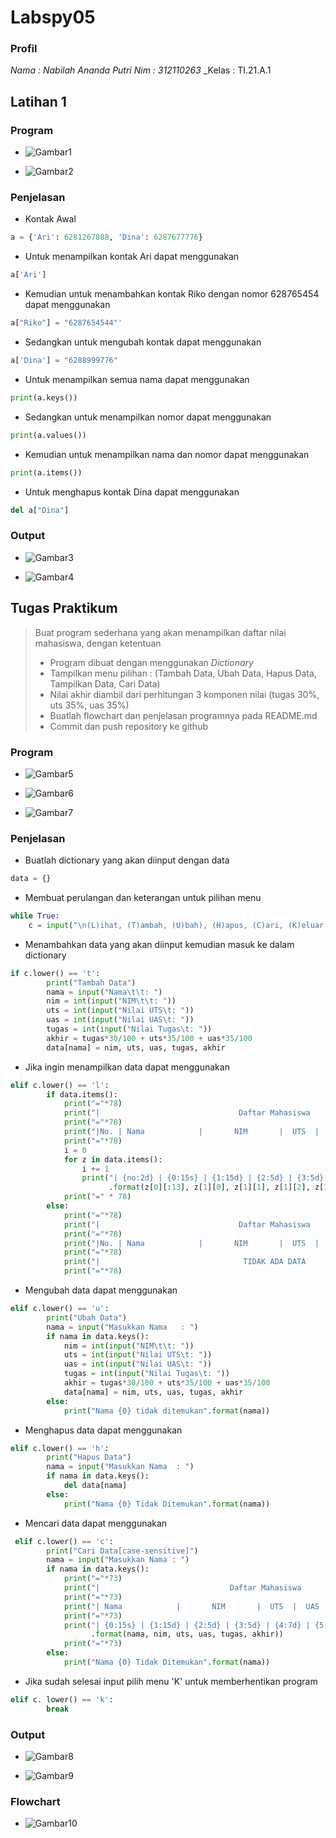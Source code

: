 # Labspy05

### Profil
_Nama   : Nabilah Ananda Putri_
_Nim    : 312110263_
_Kelas  : TI.21.A.1

## Latihan 1

### Program
- ![Gambar1](screenshots/Screenshot1.png)

- ![Gambar2](screenshots/Screenshot2.png)

### Penjelasan
- Kontak Awal
```py
a = {'Ari': 6281267888, 'Dina': 6287677776}
```

- Untuk menampilkan kontak Ari dapat menggunakan 
```py
a['Ari']
```

- Kemudian untuk menambahkan kontak Riko dengan nomor 628765454 dapat menggunakan
```py
a["Riko"] = "6287654544"'
```

- Sedangkan untuk mengubah kontak dapat menggunakan 
```py
a['Dina'] = "6288999776"
```

- Untuk menampilkan semua nama dapat menggunakan 
```py
print(a.keys())
```

- Sedangkan untuk menampilkan nomor dapat menggunakan 
```py
print(a.values())
```

- Kemudian untuk menampilkan nama dan nomor dapat menggunakan 
```py
print(a.items())
```


- Untuk menghapus kontak Dina dapat menggunakan 
```py
del a["Dina"]
```

### Output
- ![Gambar3](screenshots/Screenshot3.png)

- ![Gambar4](screenshots/Screenshot4.png)

## Tugas Praktikum
> Buat program sederhana yang akan menampilkan daftar nilai mahasiswa, dengan ketentuan
> - Program dibuat dengan menggunakan *Dictionary*
> - Tampilkan menu pilihan : (Tambah Data, Ubah Data, Hapus Data, Tampilkan Data, Cari Data)
> - Nilai akhir diambil dari perhitungan 3 komponen nilai (tugas 30%, uts 35%, uas 35%)
> - Buatlah flowchart dan penjelasan programnya pada README.md
> - Commit dan push repository ke github

### Program
- ![Gambar5](screenshots/Screenshot5.png)

- ![Gambar6](screenshots/Screenshot6.png)

- ![Gambar7](screenshots/Screenshot7.png)

### Penjelasan
- Buatlah dictionary yang akan diinput dengan data
```py
data = {}
```

- Membuat perulangan dan keterangan untuk pilihan menu
```py
while True:
    c = input("\n(L)ihat, (T)ambah, (U)bah), (H)apus, (C)ari, (K)eluar: ")
```

- Menambahkan data yang akan diinput kemudian masuk ke dalam dictionary
```py
if c.lower() == 't':
        print("Tambah Data")
        nama = input("Nama\t\t: ")
        nim = int(input("NIM\t\t: "))
        uts = int(input("Nilai UTS\t: "))
        uas = int(input("Nilai UAS\t: "))
        tugas = int(input("Nilai Tugas\t: "))
        akhir = tugas*30/100 + uts*35/100 + uas*35/100
        data[nama] = nim, uts, uas, tugas, akhir
```

- Jika ingin menampilkan data dapat menggunakan
```py
elif c.lower() == 'l':
        if data.items():
            print("="*78)
            print("|                               Daftar Mahasiswa                             |")
            print("="*78)
            print("|No. | Nama            |       NIM       |  UTS  |  UAS  |  Tugas  |  Akhir  |")
            print("="*78)
            i = 0
            for z in data.items():
                i += 1
                print("| {no:2d} | {0:15s} | {1:15d} | {2:5d} | {3:5d} | {4:7d} | {5:7.2f} |"
                      .format(z[0][:13], z[1][0], z[1][1], z[1][2], z[1][3], z[1][4], no=i))
            print("=" * 78)
        else:
            print("="*78)
            print("|                               Daftar Mahasiswa                             |")
            print("="*78)
            print("|No. | Nama            |       NIM       |  UTS  |  UAS  |  Tugas  |  Akhir  |")
            print("="*78)
            print("|                                TIDAK ADA DATA                              |")
            print("="*78)
```

- Mengubah data dapat menggunakan 
```py
elif c.lower() == 'u':
        print("Ubah Data")
        nama = input("Masukkan Nama   : ")
        if nama in data.keys():
            nim = int(input("NIM\t\t: "))
            uts = int(input("Nilai UTS\t: "))
            uas = int(input("Nilai UAS\t: "))
            tugas = int(input("Nilai Tugas\t: "))
            akhir = tugas*30/100 + uts*35/100 + uas*35/100
            data[nama] = nim, uts, uas, tugas, akhir
        else:
            print("Nama {0} tidak ditemukan".format(nama))
```

- Menghapus data dapat menggunakan
```py
elif c.lower() == 'h':
        print("Hapus Data")
        nama = input("Masukkan Nama  : ")
        if nama in data.keys():
            del data[nama]
        else:
            print("Nama {0} Tidak Ditemukan".format(nama))
```

- Mencari data dapat menggunakan
```py
 elif c.lower() == 'c':
        print("Cari Data[case-sensitive]")
        nama = input("Masukkan Nama : ")
        if nama in data.keys():
            print("="*73)
            print("|                             Daftar Mahasiswa                          |")
            print("="*73)
            print("| Nama            |       NIM       |  UTS  |  UAS  |  Tugas  |  Akhir  |")
            print("="*73)
            print("| {0:15s} | {1:15d} | {2:5d} | {3:5d} | {4:7d} | {5:7.2f} |"
                  .format(nama, nim, uts, uas, tugas, akhir))
            print("="*73)
        else:
            print("Nama {0} Tidak Ditemukan".format(nama))
```

- Jika sudah selesai input pilih menu 'K' untuk memberhentikan program
```py
elif c. lower() == 'k':
        break
```

### Output
- ![Gambar8](screenshots/Screenshot8.png)

- ![Gambar9](screenshots/Screenshot9.png)

### Flowchart
- ![Gambar10](screenshots/Screenshot10.png)